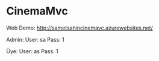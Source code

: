 # CinemaMvc

Web Demo: http://sametsahincinemavc.azurewebsites.net/

Admin:
User: sa
Pass: 1

Üye:
User: as
Pass: 1
